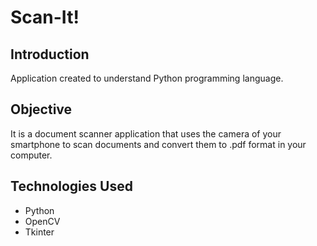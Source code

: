 # Scan-It!

## Introduction
Application created to understand Python programming language.

## Objective
It is a document scanner application that uses the camera of your smartphone to scan documents and convert them to .pdf format in your computer.

## Technologies Used
- Python
- OpenCV
- Tkinter
